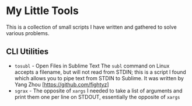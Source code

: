 # My Little Tools

This is a collection of small scripts I have written and gathered to solve various problems.

## CLI Utilities

* `tosubl` - Open Files in Sublime Text
  The `subl` command on Linux accepts a filename, but will not read from STDIN; this is a script I found which allows you to pipe text from STDIN to Sublime. It was written by Yang Zhou [https://github.com/fightyz]
* `sgrax` - The opposite of `xargs`
  I needed to take a list of arguments and print them one per line on STDOUT, essentially the opposite of `xargs`
